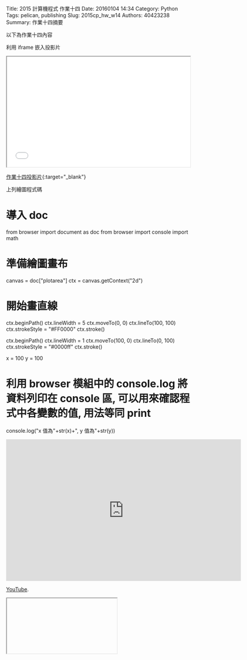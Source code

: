 Title: 2015 計算機程式 作業十四
Date: 20160104 14:34
Category: Python
Tags: pelican, publishing
Slug: 2015cp_hw_w14
Authors: 40423238
Summary: 作業十四摘要

以下為作業十四內容

利用 iframe 嵌入投影片

<iframe src="40423238_cp_w14_p.html" width="500" height="300"></iframe>


[作業十四投影片](40423238_cp_w14_p.html){:target="_blank"}

<!-- 以下利用 Brython 程式執行繪圖 -->

<canvas id="plotarea" width="300" height="200"></canvas>

<script type="text/python3">
# 導入 doc
from browser import document as doc
from browser import console
import math

# 準備繪圖畫布
canvas = doc["plotarea"]
ctx = canvas.getContext("2d")

# 開始畫直線
ctx.beginPath()
ctx.lineWidth = 5
ctx.moveTo(0, 0)
ctx.lineTo(100, 100)
ctx.strokeStyle = "#FF0000"
ctx.stroke()

ctx.beginPath()
ctx.lineWidth = 1
ctx.moveTo(100, 0)
ctx.lineTo(0, 100)
ctx.strokeStyle = "#0000ff"
ctx.stroke()

x = 100
y = 100

# 利用 browser 模組中的 console.log 將資料列印在 console 區, 可以用來確認程式中各變數的值, 用法等同 print
console.log("x 值為"+str(x)+", y 值為"+str(y))
</script></div>

上列繪圖程式碼

# 導入 doc
from browser import document as doc
from browser import console
import math

# 準備繪圖畫布
canvas = doc["plotarea"]
ctx = canvas.getContext("2d")

# 開始畫直線
ctx.beginPath()
ctx.lineWidth = 5
ctx.moveTo(0, 0)
ctx.lineTo(100, 100)
ctx.strokeStyle = "#FF0000"
ctx.stroke()

ctx.beginPath()
ctx.lineWidth = 1
ctx.moveTo(100, 0)
ctx.lineTo(0, 100)
ctx.strokeStyle = "#0000ff"
ctx.stroke()

x = 100
y = 100

# 利用 browser 模組中的 console.log 將資料列印在 console 區, 可以用來確認程式中各變數的值, 用法等同 print
console.log("x 值為"+str(x)+", y 值為"+str(y))

<iframe width="640" height="385" src="https://www.youtube.com/v/y_hZX0nrL5U&autoplay=1" frameborder="0" allowfullscreen></iframe>
 <p><a  href="https://www.youtube.com/">YouTube</a>.</p>

<iframe